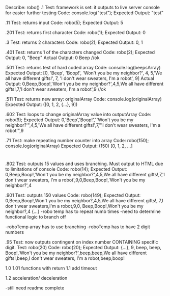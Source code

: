 Describe: robo()
 .1
Test: framework is set: it outputs to live server console for easier further testing
Code: console.log("test");
Expected Output: "test"

 .11
Test: returns input
Code: robo(5);
Expected Output: 5

.201
Test: returns first character
Code: robo(1);
Expected Output: 0

 .3
Test: returns 2 characters
Code: robo(2);
Expected Output: 0, 1 

 .401
Test: returns 1 of the characters changed
Code: robo(2);
Expected Output:  0, "Beep"
Actual Output: 0 Beep //ok

 .501
Test: returns test of hard coded array
Code: console.log(beepsArray)
Expected Output: [0, 'Beep', 'Boop!', 'Won't you be my neighbor?', 4, 5,'We all have different gifts!', 7, 'I don't wear sweaters, I'm a robot', 9]
Actual Output: 0,Beep,Boop!,'Won't you be my neighbor?',4,5,We all have different gifts!,7,'I don't wear sweaters, I'm a robot',9 //ok

  .511
Test: returns new array: originalArray
Code: console.log(originalArray)
Expected Output: ([0, 1, 2, {...}, 9])

 .602
Test: loops to change originalArray value into outputArray
Code: robo(9);
Expected Output: 0,'Beep','Boop!',"'Won't you be my neighbor?'",4,5,'We all have different gifts!',7,"'I don't wear sweaters, I'm a robot'",9 

 .71
Test: make repeating number counter into array
Code: robo(150); console.log(originalArray)
Expected Output: (150) [0, 1, 2, ...] 

#
 .802
Test: outputs 15 values and uses branching. Must output to HTML due to limitations of console
Code: robo(14);
Expected Output: 0,Beep,Boop!,'Won't you be my neighbor?',4,5,We all have different gifts!,7,'I don't wear sweaters, I'm a robot',9,0,Beep,Boop!,'Won't you be my neighbor?',4

 .901
Test: outputs 150 values
Code: robo(149);
Expected Output: 0,Beep,Boop!,Won't you be my neighbor?,4,5,We all have different gifts!, 7,I don't wear sweaters,I'm a robot,9,0, Beep,Boop!,Won't you be my neighbor?,4 {...}
-robo temp has to repeat numb times
-need to determine functional logic to branch off

-roboTemp array has to use branching
-roboTemp has to have 2 digit numbers

 .95
Test: now outputs contingent on index number CONTAINING specific digit.
Test: robo(20)
Code: robo(20);
Expected Output: {...}, 9, beep, beep, Boop!,'Won't you be my neighbor?',beep,beep,We all have different gifts!,beep,I don't wear sweaters, I'm a robot,beep,boop! 
 

1.0
1.01 functions with return
1.1 add timeout

1.2 acceleration/ deceleration


-still need
readme complete